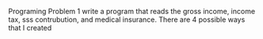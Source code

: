 Programing Problem 1
write a program that reads the gross income, income tax, sss contrubution, and medical insurance.
There are 4 possible ways that I created 
